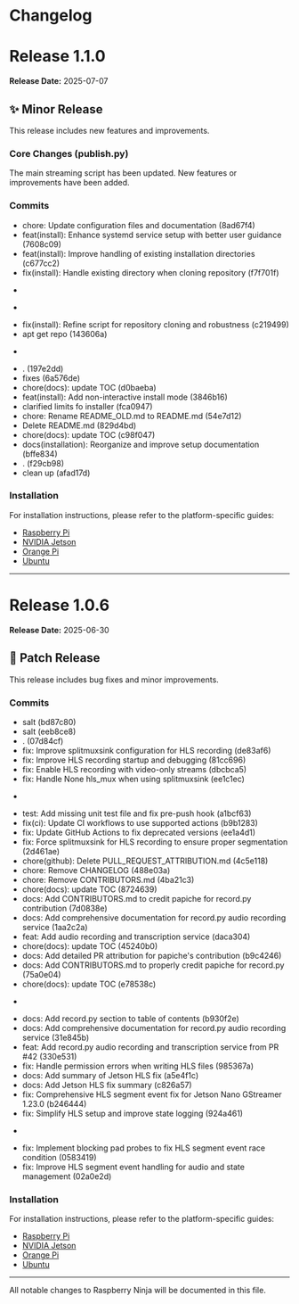 # Changelog

# Release 1.1.0

**Release Date:** 2025-07-07

## ✨ Minor Release

This release includes new features and improvements.

### Core Changes (publish.py)

The main streaming script has been updated. New features or improvements have been added.

### Commits

- chore: Update configuration files and documentation (8ad67f4)
- feat(install): Enhance systemd service setup with better user guidance (7608c09)
- feat(install): Improve handling of existing installation directories (c677cc2)
- fix(install): Handle existing directory when cloning repository (f7f701f)
- ``` fix(install): Clone repository to current directory instead of home folder (e23b181)
- ``` fix(install): Improve handling when script is run outside repository (5579c2f)
- fix(install): Refine script for repository cloning and robustness (c219499)
- apt get repo (143606a)
- ``` feat(install): Enhance setup script for repo handling and config location (1b7fca9)
- . (197e2dd)
- fixes (6a576de)
- chore(docs): update TOC (d0baeba)
- feat(install): Add non-interactive install mode (3846b16)
- clarified limits fo installer (fca0947)
- chore: Rename README_OLD.md to README.md (54e7d12)
- Delete README.md (829d4bd)
- chore(docs): update TOC (c98f047)
- docs(installation): Reorganize and improve setup documentation (bffe834)
- . (f29cb98)
- clean up (afad17d)

### Installation

For installation instructions, please refer to the platform-specific guides:
- [Raspberry Pi](./raspberry_pi/README.md)
- [NVIDIA Jetson](./nvidia_jetson/README.md)
- [Orange Pi](./orangepi/README.md)
- [Ubuntu](./ubuntu/README.md)


---

# Release 1.0.6

**Release Date:** 2025-06-30

## 🐛 Patch Release

This release includes bug fixes and minor improvements.

### Commits

- salt (bd87c80)
- salt (eeb8ce8)
- . (07d84cf)
- fix: Improve splitmuxsink configuration for HLS recording (de83af6)
- fix: Improve HLS recording startup and debugging (81cc696)
- fix: Enable HLS recording with video-only streams (dbcbca5)
- fix: Handle None hls_mux when using splitmuxsink (ee1c1ec)
- ``` test: Add missing unit test file and fix pre-push hook (cf92da1)
- test: Add missing unit test file and fix pre-push hook (a1bcf63)
- fix(ci): Update CI workflows to use supported actions (b9b1283)
- fix: Update GitHub Actions to fix deprecated versions (ee1a4d1)
- fix: Force splitmuxsink for HLS recording to ensure proper segmentation (2d461ae)
- chore(github): Delete PULL_REQUEST_ATTRIBUTION.md (4c5e118)
- chore: Remove CHANGELOG (488e03a)
- chore: Remove CONTRIBUTORS.md (4ba21c3)
- chore(docs): update TOC (8724639)
- docs: Add CONTRIBUTORS.md to credit papiche for record.py contribution (7d0838e)
- docs: Add comprehensive documentation for record.py audio recording service (1aa2c2a)
- feat: Add audio recording and transcription service (daca304)
- chore(docs): update TOC (45240b0)
- docs: Add detailed PR attribution for papiche's contribution (b9c4246)
- docs: Add CONTRIBUTORS.md to properly credit papiche for record.py (75a0e04)
- chore(docs): update TOC (e78538c)
- ``` docs: Add record.py section to table of contents (416b5ec)
- docs: Add record.py section to table of contents (b930f2e)
- docs: Add comprehensive documentation for record.py audio recording service (31e845b)
- feat: Add record.py audio recording and transcription service from PR #42 (330e531)
- fix: Handle permission errors when writing HLS files (985367a)
- docs: Add summary of Jetson HLS fix (a5e4f1c)
- docs: Add Jetson HLS fix summary (c826a57)
- fix: Comprehensive HLS segment event fix for Jetson Nano GStreamer 1.23.0 (b246444)
- fix: Simplify HLS setup and improve state logging (924a461)
- ``` fix(hls): Synchronize streams with blocking probes to prevent race condition (c5ce227)
- fix: Implement blocking pad probes to fix HLS segment event race condition (0583419)
- fix: Improve HLS segment event handling for audio and state management (02a0e2d)

### Installation

For installation instructions, please refer to the platform-specific guides:
- [Raspberry Pi](./raspberry_pi/README.md)
- [NVIDIA Jetson](./nvidia_jetson/README.md)
- [Orange Pi](./orangepi/README.md)
- [Ubuntu](./ubuntu/README.md)


---

All notable changes to Raspberry Ninja will be documented in this file.

